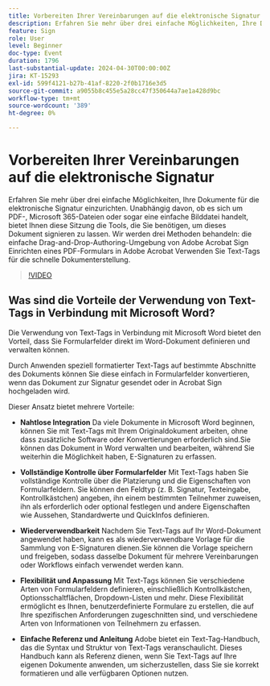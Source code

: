 ```yaml
---
title: Vorbereiten Ihrer Vereinbarungen auf die elektronische Signatur
description: Erfahren Sie mehr über drei einfache Möglichkeiten, Ihre Dokumente für die elektronische Signatur einzurichten.
feature: Sign
role: User
level: Beginner
doc-type: Event
duration: 1796
last-substantial-update: 2024-04-30T00:00:00Z
jira: KT-15293
exl-id: 599f4121-b27b-41af-8220-2f0b1716e3d5
source-git-commit: a9055b8c455e5a28cc47f350644a7ae1a428d9bc
workflow-type: tm+mt
source-wordcount: '389'
ht-degree: 0%

---
```


# Vorbereiten Ihrer Vereinbarungen auf die elektronische Signatur

Erfahren Sie mehr über drei einfache Möglichkeiten, Ihre Dokumente für die elektronische Signatur einzurichten. Unabhängig davon, ob es sich um PDF-, Microsoft 365-Dateien oder sogar eine einfache Bilddatei handelt, bietet Ihnen diese Sitzung die Tools, die Sie benötigen, um dieses Dokument signieren zu lassen. Wir werden drei Methoden behandeln: die einfache Drag-and-Drop-Authoring-Umgebung von Adobe Acrobat Sign Einrichten eines PDF-Formulars in Adobe Acrobat Verwenden Sie Text-Tags für die schnelle Dokumenterstellung.

>[!VIDEO](https://video.tv.adobe.com/v/3455957/?learn=on&captions=ger)

## Was sind die Vorteile der Verwendung von Text-Tags in Verbindung mit Microsoft Word?

Die Verwendung von Text-Tags in Verbindung mit Microsoft Word bietet den Vorteil, dass Sie Formularfelder direkt im Word-Dokument definieren und verwalten können.

Durch Anwenden speziell formatierter Text-Tags auf bestimmte Abschnitte des Dokuments können Sie diese einfach in Formularfelder konvertieren, wenn das Dokument zur Signatur gesendet oder in Acrobat Sign hochgeladen wird.

Dieser Ansatz bietet mehrere Vorteile:

* **Nahtlose Integration** Da viele Dokumente in Microsoft Word beginnen, können Sie mit Text-Tags mit Ihrem Originaldokument arbeiten, ohne dass zusätzliche Software oder Konvertierungen erforderlich sind.Sie können das Dokument in Word verwalten und bearbeiten, während Sie weiterhin die Möglichkeit haben, E-Signaturen zu erfassen.

* **Vollständige Kontrolle über Formularfelder** Mit Text-Tags haben Sie vollständige Kontrolle über die Platzierung und die Eigenschaften von Formularfeldern. Sie können den Feldtyp (z. B. Signatur, Texteingabe, Kontrollkästchen) angeben, ihn einem bestimmten Teilnehmer zuweisen, ihn als erforderlich oder optional festlegen und andere Eigenschaften wie Aussehen, Standardwerte und QuickInfos definieren.

* **Wiederverwendbarkeit** Nachdem Sie Text-Tags auf Ihr Word-Dokument angewendet haben, kann es als wiederverwendbare Vorlage für die Sammlung von E-Signaturen dienen.Sie können die Vorlage speichern und freigeben, sodass dasselbe Dokument für mehrere Vereinbarungen oder Workflows einfach verwendet werden kann.

* **Flexibilität und Anpassung** Mit Text-Tags können Sie verschiedene Arten von Formularfeldern definieren, einschließlich Kontrollkästchen, Optionsschaltflächen, Dropdown-Listen und mehr. Diese Flexibilität ermöglicht es Ihnen, benutzerdefinierte Formulare zu erstellen, die auf Ihre spezifischen Anforderungen zugeschnitten sind, und verschiedene Arten von Informationen von Teilnehmern zu erfassen.

* **Einfache Referenz und Anleitung** Adobe bietet ein Text-Tag-Handbuch, das die Syntax und Struktur von Text-Tags veranschaulicht. Dieses Handbuch kann als Referenz dienen, wenn Sie Text-Tags auf Ihre eigenen Dokumente anwenden, um sicherzustellen, dass Sie sie korrekt formatieren und alle verfügbaren Optionen nutzen.
